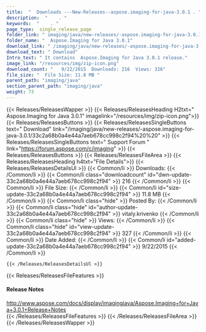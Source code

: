 ```yaml
---
title:  "  Downloads ---New-Releases--aspose.imaging-for-java-3.0.1 . " 
description:  "    . " 
keywords:  "    . " 
page_type:  single_release_page
folder_link: " imaging/java/new-releases/-aspose.imaging-for-java-3.0.1/"
folder_name: "  Aspose.Imaging for Java 3.0.1"
download_link: " /imaging/java/new-releases/-aspose.imaging-for-java-3.0.1/33c2a68b0a4e44a7aeb678cc998c2f94"
download_text: " Download"
Intro_text: " It contains  Aspose.Imaging for Java 3.0.1 release."
image_link: "/resources/img/zip-icon.png"
download_count: "   9/22/2015  Downloads: 216  Views: 326"
file_size: "  File Size: 11.8 MB "
parent_path: "imaging/java"
section_parent_path: "imaging/java"
weight: 73 
---
```


{{< Releases/ReleasesWapper >}}
  {{< Releases/ReleasesHeading H2txt="  Aspose.Imaging for Java 3.0.1" imagelink="/resources/img/zip-icon.png">}}
  {{< Releases/ReleasesButtons >}}
    {{< Releases/ReleasesSingleButtons text=" Download" link="/imaging/java/new-releases/-aspose.imaging-for-java-3.0.1/33c2a68b0a4e44a7aeb678cc998c2f94%20%20" >}}
    {{< Releases/ReleasesSingleButtons text=" Support Forum " link="https://forum.aspose.com/c/imaging" >}}
  {{< Releases/ReleasesButtons >}}
  {{< Releases/ReleasesFileArea >}}
    {{< Releases/ReleasesHeading h4txt="File Details">}}
    {{< Releases/ReleasesDetailsUl >}}
            {{< Common/li  >}} Downloads: {{< /Common/li >}} 
      {{< Common/li class="downloadcount" id="dwn-update-33c2a68b0a4e44a7aeb678cc998c2f94" >}} 216 {{< /Common/li >}} 
      {{< Common/li  >}} File Size: {{< /Common/li >}} 
      {{< Common/li id="size-update-33c2a68b0a4e44a7aeb678cc998c2f94" >}} 11.8 MB {{< /Common/li >}} 
      {{< Common/li  class="hide" >}} Posted By: {{< /Common/li >}} 
      {{< Common/li class="hide" id="author-update-33c2a68b0a4e44a7aeb678cc998c2f94" >}} vitaly.krivenko {{< /Common/li >}} 
      {{< Common/li class="hide"  >}} Views: {{< /Common/li >}} 
      {{< Common/li class="hide" id="view-update-33c2a68b0a4e44a7aeb678cc998c2f94" >}} 327 {{< /Common/li >}} 
      {{< Common/li  >}} Date Added: {{< /Common/li >}} 
      {{< Common/li id="added-update-33c2a68b0a4e44a7aeb678cc998c2f94" >}} 9/22/2015 {{< /Common/li >}} 

    {{< /Releases/ReleasesDetailsUl >}}

  {{< Releases/ReleasesFileFeatures >}}
      <h4>Release Notes</h4><div><a href="http://www.aspose.com/docs/display/imagingjava/Aspose.Imaging+for+Java+3.0.1+Release+Notes">http://www.aspose.com/docs/display/imagingjava/Aspose.Imaging+for+Java+3.0.1+Release+Notes</a></div>
  {{< /Releases/ReleasesFileFeatures >}}
 {{< /Releases/ReleasesFileArea >}}
{{< /Releases/ReleasesWapper >}}


